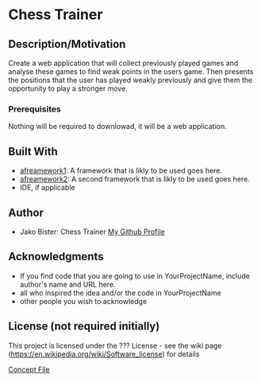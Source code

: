 # Chess Trainer
## Description/Motivation

Create a web application that will collect previously played games and analyse these games to find weak points in the users 
game. Then presents the positions that the user has played weakly previously and give them the opportunity to play a stronger move. 

### Prerequisites

Nothing will be required to downlowad, it will be a web application. 
## Built With

- [afreamework1](http://www.aframework1.io/): A framework that is likly to be used goes here.
- [afreamework2](http://www.aframework2.io/): A second framework that is likly to be used goes here.
- IDE, if applicable

## Author

- Jako Bister: Chess Trainer [My Github Profile](https://github.com/bisterj)

## Acknowledgments

- If you find code that you are going to use in YourProjectName, include author's name and URL here.
- all who inspired the idea and/or the code in YourProjectName
- other people you wish to acknowledge

## License (not required initially)

This project is licensed under the ??? License - see the wiki page (https://en.wikipedia.org/wiki/Software_license) for details

[Concept File](concept.md)

